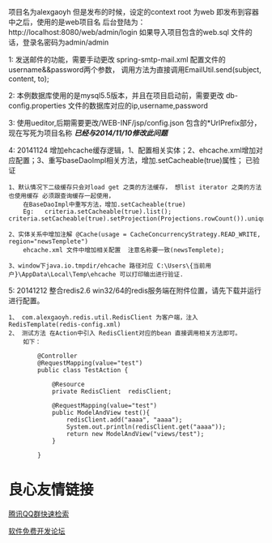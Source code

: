 项目名为alexgaoyh  但是发布的时候，设定的context root 为web  即发布到容器中之后，使用的是web项目名
后台登陆为： http://localhost:8080/web/admin/login  如果导入项目包含的web.sql 文件的话，登录名密码为admin/admin

1: 发送邮件的功能，需要手动更改  spring-smtp-mail.xml 配置文件的username&&password两个参数，
	调用方法为直接调用EmailUtil.send(subject, content, to);
	
2: 本例数据库使用的是mysql5.5版本，并且在项目启动前，需要更改 db-config.properties 文件的数据库对应的ip,username,password


3: 使用ueditor,后期需要更改/WEB-INF/jsp/config.json 包含的*UrlPrefix部分，现在写死为项目名称    ***已经与2014/11/10修改此问题***

4: 20141124 增加ehcache缓存逻辑，1、配置相关实体；2、ehcache.xml增加对应配置；3、重写baseDaoImpl相关方法，增加.setCacheable(true)属性； 已验证
	
	1、默认情况下二级缓存只会对load get 之类的方法缓存， 想list iterator 之类的方法也使用缓存 必须跟查询缓存一起使用， 
		在BaseDaoImpl中重写方法，增加.setCacheable(true) 
		Eg:   criteria.setCacheable(true).list();         				criteria.setCacheable(true).setProjection(Projections.rowCount()).uniqueResult();
		
	2、实体关系中增加注解 @Cache(usage = CacheConcurrencyStrategy.READ_WRITE, region="newsTemplete")  
		ehcache.xml 文件中增加相关配置  注意名称要一致(newsTemplete);
		
	3、window下java.io.tmpdir/ehcache 路径对应 C:\Users\{当前用户}\AppData\Local\Temp\ehcache 可以打印输出进行验证.
	
5: 20141212 整合redis2.6 win32/64的redis服务端在附件位置，请先下载并运行进行配置。
	
	1、 com.alexgaoyh.redis.util.RedisClient 为客户端，注入RedisTemplate(redis-config.xml)
	2、 测试方法 在Action中引入 RedisClient对应的bean 直接调用相关方法即可。
		如下：
		
			@Controller
			@RequestMapping(value="test")
			public class TestAction {
			
				@Resource
				private RedisClient  redisClient;
				
				@RequestMapping(value="test")  
				public ModelAndView test(){
    				redisClient.add("aaaa", "aaaa");
    				System.out.println(redisClient.get("aaaa"));
        			return new ModelAndView("views/test");
				}
				
			}
			


 # 良心友情链接

[腾讯QQ群快速检索](http://u.720life.cn/s/8cf73f7c)

[软件免费开发论坛](http://u.720life.cn/s/bbb01dc0)